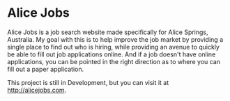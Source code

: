 Alice Jobs
==========

Alice Jobs is a job search website made specifically for Alice Springs, Australia. My goal with this is to help improve the job market by providing a single place to find out who is hiring, while providing an avenue to quickly be able to fill out job applications online. And if a job doesn't have online applications, you can be pointed in the right direction as to where you can fill out a paper application.

This project is still in Development, but you can visit it at http://alicejobs.com.